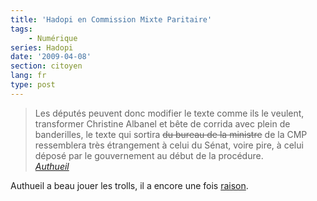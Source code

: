 ```yaml
---
title: 'Hadopi en Commission Mixte Paritaire'
tags:
    - Numérique
series: Hadopi
date: '2009-04-08'
section: citoyen
lang: fr
type: post
---
```


> Les députés peuvent donc modifier le texte comme ils le veulent, transformer Christine Albanel et bête de corrida avec plein de banderilles, le texte qui sortira <span style="text-decoration: line-through">du bureau de la ministre</span> de la CMP ressemblera très étrangement à celui du Sénat, voire pire, à celui déposé par le gouvernement au début de la procédure.  
> <cite>[Authueil](http://www.authueil.org/?2009/03/04/1254-les-mefaits-de-l-urgence)</cite>

Authueil a beau jouer les trolls, il a encore une fois [raison](http://www.assemblee-nationale.fr/13/rapports/r1589.asp).
